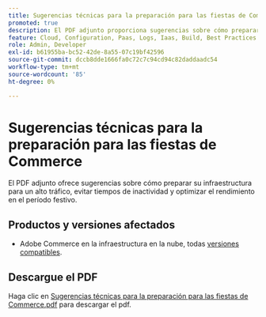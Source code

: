 ```yaml
---
title: Sugerencias técnicas para la preparación para las fiestas de Commerce
promoted: true
description: El PDF adjunto proporciona sugerencias sobre cómo preparar su infraestructura para un alto tráfico, evitar tiempos de inactividad y optimizar el rendimiento en el período festivo.
feature: Cloud, Configuration, Paas, Logs, Iaas, Build, Best Practices
role: Admin, Developer
exl-id: b61955ba-bc52-42de-8a55-07c19bf42596
source-git-commit: dccb8dde1666fa0c72c7c94cd94c82daddaadc54
workflow-type: tm+mt
source-wordcount: '85'
ht-degree: 0%

---
```


# Sugerencias técnicas para la preparación para las fiestas de Commerce

El PDF adjunto ofrece sugerencias sobre cómo preparar su infraestructura para un alto tráfico, evitar tiempos de inactividad y optimizar el rendimiento en el período festivo.

## Productos y versiones afectados

* Adobe Commerce en la infraestructura en la nube, todas [versiones compatibles](https://www.adobe.com/content/dam/cc/en/legal/terms/enterprise/pdfs/Adobe-Commerce-Software-Lifecycle-Policy.pdf).

## Descargue el PDF

Haga clic en [Sugerencias técnicas para la preparación para las fiestas de Commerce.pdf](assets/tech-tips-for-commerce-holiday-readiness.pdf) para descargar el pdf.
